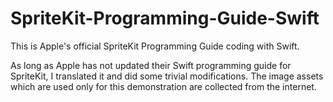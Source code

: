 SpriteKit-Programming-Guide-Swift
=================================

This is Apple's official SpriteKit Programming Guide coding with Swift.

As long as Apple has not updated their Swift programming guide for SpriteKit, I translated it and did some trivial modifications. The image assets which are used only for this demonstration are collected from the internet.
